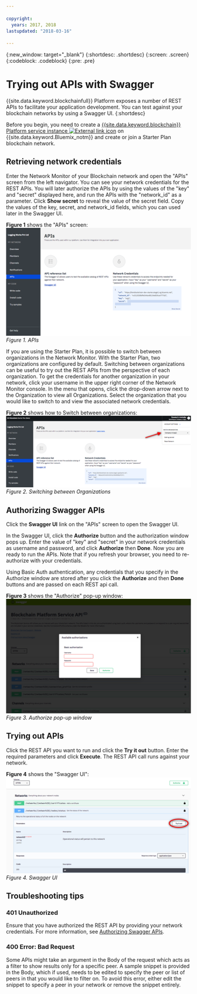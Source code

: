 ```yaml
---

copyright:
  years: 2017, 2018
lastupdated: "2018-03-16"

---
```


{:new_window: target="_blank"}
{:shortdesc: .shortdesc}
{:screen: .screen}
{:codeblock: .codeblock}
{:pre: .pre}

# Trying out APIs with Swagger

{{site.data.keyword.blockchainfull}} Platform exposes a number of REST APIs to facilitate your application development. You can test against your blockchain networks by using a Swagger UI.
{:shortdesc}

Before you begin, you need to create a [{{site.data.keyword.blockchain}} Platform service instance ![External link icon](../images/external_link.svg "External link icon")](https://console.bluemix.net/catalog/services/blockchain) on {{site.data.keyword.Bluemix_notm}} and create or join a Starter Plan <!--or Enterprise Plan -->blockchain network.


## Retrieving network credentials

Enter the Network Monitor of your Blockchain network and open the "APIs" screen from the left navigator. You can see your network credentials for the REST APIs. You will later authorize the APIs by using the values of the "key" and "secret" displayed here, and run the APIs with the "network_id" as a parameter. Click **Show secret** to reveal the value of the secret field. Copy the values of the key, secret, and network_id fields, which you can used later in the Swagger UI.

<!-- Removing this code snippet so people don't try to use these values
```
},
   "x-api": {
       "url": "https://ibmblockchain.bluemix.net",
       "key": "PeerOrg1",
       "network_id": "e1f5b3341b1d483bbaf829f601144023",
       "secret": "71a329aabde9ff20de0aa4bfafd72a4466d78c87f637e7ff92c2534b5ce81cc0"
   }
```
-->

**Figure 1** shows the "APIs" screen:
![Overview screen](../images/restAPI.png)
*Figure 1. APIs*

If you are using the Starter Plan, it is possible to switch between organizations in the Network Monitor. With the Starter Plan, two organizations are configured by default. Switching between organizations can be useful to try out the REST APIs from the perspective of each organization. To get the credentials for another organization in your network, click your username in the upper right corner of the Network Monitor console. In the menu that opens, click the drop-down arrow next to the Organization to view all Organizations. Select the organization that you would like to switch to and view the associated network credentials.

**Figure 2** shows how to Switch between organizations:
![Switching between Orgs](../images/restAPIOrganization.png)
*Figure 2. Switching between Organizations*


## Authorizing Swagger APIs

Click the **Swagger UI** link on the "APIs" screen to open the Swagger UI.  
<!-- remove this line because the link is different depending on if you are starter or enterprise plan
You can also open the Swagger UI with the URL in the connection profiles. For example, `http://blockchain-swagger-dev.stage1.mybluemix.net`.
-->

In the Swagger UI, click the **Authorize** button and the authorization window pops up. Enter the value of "key" and "secret" in your network credentials as username and password, and click **Authorize** then **Done**. Now you are ready to run the APIs. Note that if you refresh your browser, you need to re-authorize with your credentials.

Using Basic Auth authentication, any credentials that you specify in the Authorize window are stored after you click the **Authorize** and then **Done** buttons and are passed on each REST api call.

**Figure 3** shows the "Authorize" pop-up window:
![Authorize pop-up window](../images/swaggerUIAuthorize.png)
*Figure 3. Authorize pop-up window*


## Trying out APIs

Click the REST API you want to run and click the **Try it out** button. Enter the required parameters and click **Execute**. The REST API call runs against your network.

**Figure 4** shows the "Swagger UI":
![Swagger UI](../images/swaggerUITryItOut.png)
*Figure 4. Swagger UI*


## Troubleshooting tips

### 401 Unauthorized  
  Ensure that you have authorized the REST API by providing your network credentials. For more information, see [Authorizing Swagger APIs](#authorizing-swagger-apis).

### 400 Error: Bad Request
  Some APIs might take an argument in the Body of the request which acts as a filter to show results only for a specific peer. A sample snippet is provided in the Body, which if used, needs to be edited to specify the peer or list of peers in that you would like to filter on. To avoid this error, either edit the snippet to specify a peer in your network or remove the snippet entirely.
